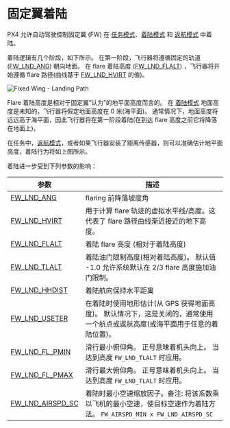 # 固定翼着陆

PX4 允许自动驾驶控制固定翼 (FW) 在 [任务模式](../flying/missions.md)、[着陆模式](../flight_modes/land.md) 和 [返航模式](../flight_modes/return.md) 中着陆。

着陆逻辑有几个阶段，如下所示。 在第一阶段，飞行器将遵循固定的轨道 ([FW_LND_ANG](#FW_LND_ANG)) 朝向地面。 在 flare 着陆高度 ([FW_LND_FLALT](#FW_LND_FLALT)) ，飞行器将开始遵循 flare 路径(曲线基于 [FW_LND_HVIRT](#FW_LND_HVIRT) 的值)。

![Fixed Wing - Landing Path](../../assets/flying/fw_landing_path.png)

Flare 着陆高度是相对于固定翼“认为”的地平面高度而言的。 在 [着陆模式](../flight_modes/land.md) 地面高度是未知的，飞行器将假定地面高度在 0 米(海平面)。 通常情况下，地面高度将远远高于海平面，因此飞行器将在第一阶段着陆(在到达 flare 高度之前它将降落在地面上)。

在任务中，[返航模式](../flight_modes/return.md)，或者如果飞行器安装了距离传感器，则可以准确估计地平面高度，着陆行为将如上图所示。

着陆进一步受到下列参数的影响：

| 参数                                                                                                        | 描述                                                                                                                                                                                                    |
| --------------------------------------------------------------------------------------------------------- | ----------------------------------------------------------------------------------------------------------------------------------------------------------------------------------------------------- |
| <span id="FW_LND_ANG"></span>[FW_LND_ANG](../advanced_config/parameter_reference.md#FW_LND_ANG)             | flaring 前降落坡度角                                                                                                                                                                                        |
| <span id="FW_LND_HVIRT"></span>[FW_LND_HVIRT](../advanced_config/parameter_reference.md#FW_LND_HVIRT)         | 用于计算 flare 轨迹的虚拟水平线/高度。这代表了 flare 路径曲线渐近接近的地下高度。                                                                                                                                                      |
| <span id="FW_LND_FLALT"></span>[FW_LND_FLALT](../advanced_config/parameter_reference.md#FW_LND_FLALT)         | 着陆 flare 高度 (相对于着陆高度)                                                                                                                                                                                 |
| <span id="FW_LND_TLALT"></span>[FW_LND_TLALT](../advanced_config/parameter_reference.md#FW_LND_TLALT)         | 着陆油门限制高度(相对着陆高度)。 默认值 -1.0 允许系统默认在 2/3 flare 高度施加油门限制。                                                                                                                                                |
| <span id="FW_LND_HHDIST"></span>[FW_LND_HHDIST](../advanced_config/parameter_reference.md#FW_LND_HHDIST)       | 着陆航向保持水平距离                                                                                                                                                                                            |
| <span id="FW_LND_USETER"></span>[FW_LND_USETER](../advanced_config/parameter_reference.md#FW_LND_USETER)       | 在着陆时使用地形估计(从 GPS 获得地面高度)。 默认情况下，这是关闭的，通常使用一个航点或返航高度(或海平面用于任意的着陆位置)。                                                                                                                                   |
| <span id="FW_LND_FL_PMIN"></span>[FW_LND_FL_PMIN](../advanced_config/parameter_reference.md#FW_LND_FL_PMIN)     | 滑行最小俯仰角。 正号意味着机头向上。 当达到高度 `FW_LND_TLALT` 时应用。                                                                                                      |
| <span id="FW_LND_FL_PMAX"></span>[FW_LND_FL_PMAX](../advanced_config/parameter_reference.md#FW_LND_FL_PMAX)     | 滑行最大俯仰角。 正号意味着机头向上。 当达到高度 `FW_LND_TLALT` 时应用。                                                                                                       |
| <span id="FW_LND_AIRSPD_SC"></span>[FW_LND_AIRSPD_SC](../advanced_config/parameter_reference.md#FW_LND_AIRSPD_SC) | 着陆时最小空速缩放因子。备注: 将该系数乘以飞机的最小空速，使目标空速作为着陆方法。 `FW_AIRSPD_MIN x FW_LND_AIRSPD_SC` |

